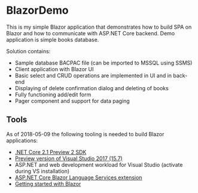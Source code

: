 # BlazorDemo

This is my simple Blazor application that demonstrates how to build SPA on Blazor and how to communicate with ASP.NET Core backend. 
Demo application is simple books database. 

Solution contains:

* Sample database BACPAC file (can be imported to MSSQL using SSMS)
* Client application with Blazor UI
* Basic select and CRUD operations are implemented in UI and in back-end
* Displaying of delete confirmation dialog and deleting of books
* Fully functioning add/edit form
* Pager component and support for data paging

## Tools

As of 2018-05-09 the following tooling is needed to build Blazor applications:

* [.NET Core 2.1 Preview 2 SDK](https://www.microsoft.com/net/download/dotnet-core/sdk-2.1.300-preview2)
* [Preview version of Visual Studio 2017 (15.7)](https://www.visualstudio.com/vs/preview/)
* ASP.NET and web development workload for Visual Studio (activate during VS installation)
* [ASP.NET Core Blazor Language Services extension](https://go.microsoft.com/fwlink/?linkid=870389)
* [Getting started with Blazor](http://gunnarpeipman.com/2018/04/blazor-preview/)